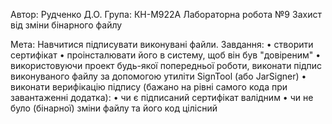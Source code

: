 Автор: Рудченко Д.О.
Група: КН-М922А
Лабораторна робота №9
Захист від зміни бінарного файлу

Мета: Навчитися підписувати виконувані файли.
Завдання: 
•	створити сертифікат
•	проінсталювати його в систему, щоб він був "довіреним"
•	використовуючи проект будь-якої попередньої роботи, виконати підпис виконуваного файлу за допомогою утиліти SignTool (або JarSigner)
•	виконати верифікацію підпису (бажано на рівні самого кода при завантаженні додатка):
•	чи є підписаний сертифікат валідним
•	чи не було (бінарної) зміни файлу та його код цілісний
